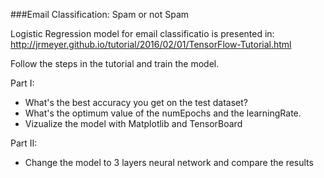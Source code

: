 ###Email Classification: Spam or not Spam

Logistic Regression model for email classificatio is presented in:  
http://jrmeyer.github.io/tutorial/2016/02/01/TensorFlow-Tutorial.html  
  
Follow the steps in the tutorial and train the model.  
  
Part I:  
-  What's the best accuracy you get on the test dataset?  
-  What's the optimum value of the numEpochs and the learningRate.  
-  Vizualize the model with Matplotlib and TensorBoard  
  
Part II:  
-  Change the model to 3 layers neural network and compare the results
